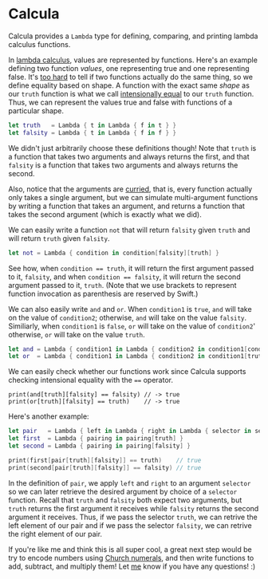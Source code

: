 # Calcula

Calcula provides a `Lambda` type for defining, comparing, and printing lambda calculus functions.

In [lambda calculus](https://en.wikipedia.org/wiki/Lambda_calculus), values are represented by functions. Here's an example defining two function *values*, one representing true and one representing false. It's [too hard](https://en.wikipedia.org/wiki/Halting_problem) to tell if two functions actually do the same thing, so we define equality based on shape. A function with the exact same *shape* as our `truth` function is what we call [intensionally equal](https://en.wikipedia.org/wiki/Extensionality) to our `truth` function. Thus, we can represent the values true and false with functions of a particular shape.
```swift
let truth   = Lambda { t in Lambda { f in t } }
let falsity = Lambda { t in Lambda { f in f } }
```
We didn't just arbitrarily choose these definitions though! Note that `truth` is a function that takes two arguments and always returns the first, and that `falsity` is a function that takes two arguments and always returns the second.

Also, notice that the arguments are [curried](https://en.wikipedia.org/wiki/Currying), that is, every function actually only takes a single argument, but we can simulate multi-argument functions by writing a function that takes an argument, and returns a function that takes the second argument (which is exactly what we did).

We can easily write a function `not` that will return `falsity` given `truth` and will return `truth` given `falsity`.
```swift
let not = Lambda { condition in condition[falsity][truth] }
```
See how, when `condition == truth`, it will return the first argument passed to it, `falsity`, and when `condition == falsity`, it will return the second argument passed to it, `truth`. (Note that we use brackets to represent function invocation as parenthesis are reserved by Swift.)

We can also easily write `and` and `or`. When `condition1` is `true`, `and` will take on the value of `condition2`; otherwise, `and` will take on the value `falsity`. Similiarly, when `condition1` is `false`, `or` will take on the value of `condition2`' otherwise, `or` will take on the value `truth`.
```swift
let and = Lambda { condition1 in Lambda { condition2 in condition1[condition2][falsity] } }
let or  = Lambda { condition1 in Lambda { condition2 in condition1[truth][condition2] } }
```

We can easily check whether our functions work since Calcula supports checking intensional equality with the `==` operator.
```
print(and[truth][falsity] == falsity) // -> true
print(or[truth][falsity] == truth)    // -> true
```

Here's another example:
```swift
let pair   = Lambda { left in Lambda { right in Lambda { selector in selector[left][right] } } }
let first  = Lambda { pairing in pairing[truth] }
let second = Lambda { pairing in pairing[falsity] }

print(first[pair[truth][falsity]] == truth)    // true
print(second[pair[truth][falsity]] == falsity) // true
```
In the definition of `pair`, we apply `left` and `right` to an argument `selector` so we can later retrieve the desired argument by choice of a `selector` function. Recall that `truth` and `falsity` both expect two arguments, but `truth` returns the first argument it receives while `falsity` returns the second argument it receives. Thus, if we pass the selector `truth`, we can retrive the left element of our pair and if we pass the selector `falsity`, we can retrive the right element of our pair.

If you're like me and think this is all super cool, a great next step would be try to encode numbers using [Church numerals](https://en.wikipedia.org/wiki/Church_encoding#Church_numerals), and then write functions to add, subtract, and multiply them! Let [me](https://twitter.com/jadengeller) know if you have any questions! :)
